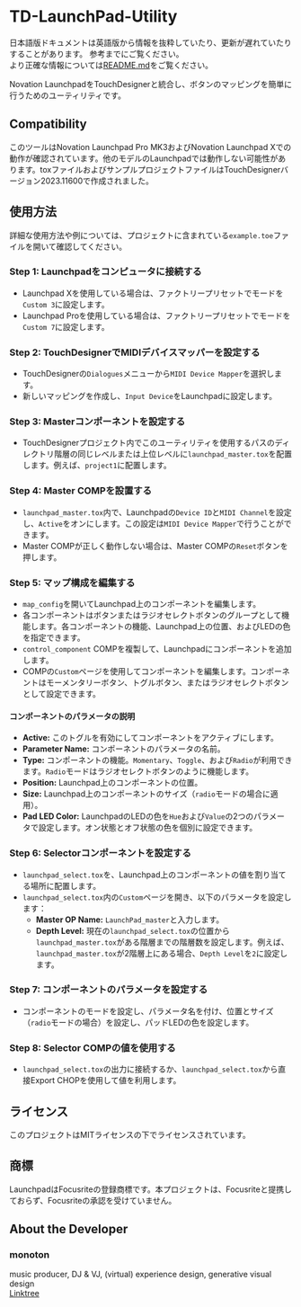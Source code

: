 # TD-LaunchPad-Utility
日本語版ドキュメントは英語版から情報を抜粋していたり、更新が遅れていたりすることがあります。
参考までにご覧ください。  
より正確な情報については[README.md](README.md)をご覧ください。

Novation LaunchpadをTouchDesignerと統合し、ボタンのマッピングを簡単に行うためのユーティリティです。

## Compatibility
このツールはNovation Launchpad Pro MK3およびNovation Launchpad Xでの動作が確認されています。他のモデルのLaunchpadでは動作しない可能性があります。toxファイルおよびサンプルプロジェクトファイルはTouchDesignerバージョン2023.11600で作成されました。

## 使用方法

詳細な使用方法や例については、プロジェクトに含まれている`example.toe`ファイルを開いて確認してください。

### Step 1: Launchpadをコンピュータに接続する
- Launchpad Xを使用している場合は、ファクトリープリセットでモードを`Custom 3`に設定します。
- Launchpad Proを使用している場合は、ファクトリープリセットでモードを`Custom 7`に設定します。

### Step 2: TouchDesignerでMIDIデバイスマッパーを設定する
- TouchDesignerの`Dialogues`メニューから`MIDI Device Mapper`を選択します。
- 新しいマッピングを作成し、`Input Device`をLaunchpadに設定します。

### Step 3: Masterコンポーネントを設定する
- TouchDesignerプロジェクト内でこのユーティリティを使用するパスのディレクトリ階層の同じレベルまたは上位レベルに`launchpad_master.tox`を配置します。例えば、`project1`に配置します。

### Step 4: Master COMPを設置する
- `launchpad_master.tox`内で、Launchpadの`Device ID`と`MIDI Channel`を設定し、`Active`をオンにします。この設定は`MIDI Device Mapper`で行うことができます。
- Master COMPが正しく動作しない場合は、Master COMPの`Reset`ボタンを押します。

### Step 5: マップ構成を編集する
- `map_config`を開いてLaunchpad上のコンポーネントを編集します。
- 各コンポーネントはボタンまたはラジオセレクトボタンのグループとして機能します。各コンポーネントの機能、Launchpad上の位置、およびLEDの色を指定できます。
- `control_component` COMPを複製して、Launchpadにコンポーネントを追加します。
- COMPの`Custom`ページを使用してコンポーネントを編集します。コンポーネントはモーメンタリーボタン、トグルボタン、またはラジオセレクトボタンとして設定できます。

#### コンポーネントのパラメータの説明
- **Active:** このトグルを有効にしてコンポーネントをアクティブにします。
- **Parameter Name:** コンポーネントのパラメータの名前。
- **Type:** コンポーネントの機能。`Momentary`、`Toggle`、および`Radio`が利用できます。`Radio`モードはラジオセレクトボタンのように機能します。
- **Position:** Launchpad上のコンポーネントの位置。
- **Size:** Launchpad上のコンポーネントのサイズ（`radio`モードの場合に適用）。
- **Pad LED Color:** LaunchpadのLEDの色を`Hue`および`Value`の2つのパラメータで設定します。オン状態とオフ状態の色を個別に設定できます。

### Step 6: Selectorコンポーネントを設定する
- `launchpad_select.tox`を、Launchpad上のコンポーネントの値を割り当てる場所に配置します。
- `launchpad_select.tox`内の`Custom`ページを開き、以下のパラメータを設定します：
    - **Master OP Name:** `LaunchPad_master`と入力します。
    - **Depth Level:** 現在の`launchpad_select.tox`の位置から`launchpad_master.tox`がある階層までの階層数を設定します。例えば、`launchpad_master.tox`が2階層上にある場合、`Depth Level`を`2`に設定します。

### Step 7: コンポーネントのパラメータを設定する
- コンポーネントのモードを設定し、パラメータ名を付け、位置とサイズ（`radio`モードの場合）を設定し、パッドLEDの色を設定します。

### Step 8: Selector COMPの値を使用する
- `launchpad_select.tox`の出力に接続するか、`launchpad_select.tox`から直接Export CHOPを使用して値を利用します。

## ライセンス
このプロジェクトはMITライセンスの下でライセンスされています。

## 商標
LaunchpadはFocusriteの登録商標です。本プロジェクトは、Focusriteと提携しておらず、Focusriteの承認を受けていません。

## About the Developer
### monoton  
music producer, DJ & VJ, (virtual) experience design, generative visual design  
[Linktree](https://linktr.ee/monoton)
